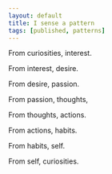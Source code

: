 ```yaml
---
layout: default
title: I sense a pattern
tags: [published, patterns]
---
```

From curiosities, interest.

From interest, desire.

From desire, passion.

From passion, thoughts,

From thoughts, actions.

From actions, habits.

From habits, self.

From self, curiosities.
